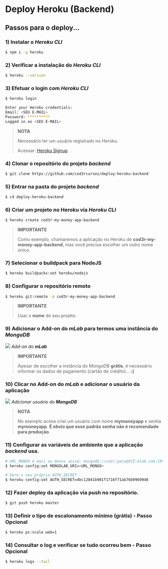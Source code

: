 # Deploy Heroku (Backend)

## Passos para o deploy...

### 1) Instalar o _Heroku CLI_

```bash
$ npm i -g heroku
```
### 2) Verificar a instalação do _Heroku CLI_

```bash
$ heroku --version
```

### 3) Efetuar o login com _Heroku CLI_

```bash
$ heroku login

Enter your Heroku credentials:
Email: <SEU E-MAIL>
Password: **********
Logged in as <SEU E-MAIL>
```

> **NOTA**
> 
> Necessário ter um usuário registrado no Heroku.
> 
> Acessar: [Heroku Signup](https://signup.heroku.com)

### 4) Clonar o repositório do projeto **_backend_**

```bash
$ git clone https://github.com/cod3rcursos/deploy-heroku-backend
```

### 5) Entrar na pasta do projeto **_backend_**

```bash
$ cd deploy-heroku-backend
```

### 6) Criar um projeto no Heroku via _Heroku CLI_

```bash
$ heroku create cod3r-my-money-app-backend
```

> **IMPORTANTE**
> 
> Como exemplo, chamaremos a aplicação no Heroku de **cod3r-my-money-app-backend**, mas você precisa escolher um outro nome único.

### 7) Selecionar o buildpack para NodeJS

```bash
$ heroku buildpacks:set heroku/nodejs
```

### 8) Configurar o repositório remoto

```bash
$ heroku git:remote -a cod3r-my-money-app-backend
```

> **IMPORTANTE**
> 
> Usar o **nome** do seu projeto.

### 9) Adicionar o Add-on do **_mLab_** para termos uma instância do **_MongoDB_**

![](doc/mongo_addon.png)
*Add-on do **_mLab_***

> **IMPORTANTE**
> 
> Apesar de escolher a instância do MongoDB **grátis**, é necessário informar os dados de pagamento (cartão de crédito)... **:(**

### 10) Clicar no Add-on do **_mLab_** e adicionar o usuário da aplicação

![](doc/mongo_add_user.png)
*Adicionar usuário do **_MongoDB_***

> **NOTA**
> 
> No exemplo acima criei um usuário com nome **mymoneyapp** e senha **mymoneyapp**. **É obvio que esse padrão senha não é recomendado para produção**.

### 11) Configurar as variáveis de ambiente que a aplicação **_backend_** usa.

```bash
# URL_MONGO é mais ou menos assim: mongodb://user:pass@XYZ.mlab.com:19585/heroku_XYZ
$ heroku config:set MONGOLAB_URI=<URL_MONGO>

# Gere o seu próprio AUTH_SECRET
$ heroku config:set AUTH_SECRET=4bc12841b901f1716f71ab76b99699d6
```

### 12) Fazer deploy da aplicação via **push** no repositório.

```bash
$ git push heroku master
```

### 13) Definir o tipo de escalonamento mínimo (grátis) - Passo **Opcional**

```bash
$ heroku ps:scale web=1
```

### 14) Consultar o log e verificar se tudo ocorreu bem - Passo **Opcional**

```bash
$ heroku logs --tail
```